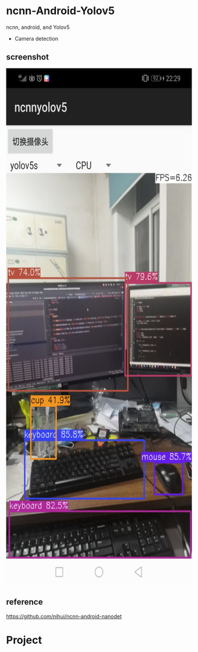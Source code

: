 # ncnn-Android-Yolov5
 ncnn, android, and Yolov5
* Camera detection
## screenshot
<img src="desk.jpg" width="648" height="1404"/><br/>

## reference

https://github.com/nihui/ncnn-android-nanodet
# Project
